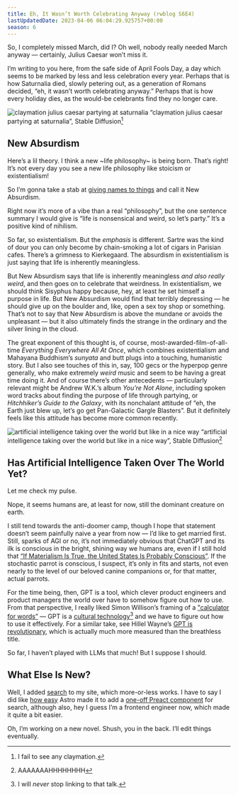 ```yaml
---
title: Eh, It Wasn’t Worth Celebrating Anyway (rwblog S6E4)
lastUpdatedDate: 2023-04-06 06:04:29.925757+00:00 
season: 6
---
```


So, I completely missed March, did I? Oh well, nobody really needed March anyway — certainly, Julius Caesar won’t miss it.

I’m writing to you here, from the safe side of April Fools Day, a day which seems to be marked by less and less celebration every year. Perhaps that is how Saturnalia died, slowly petering out, as a generation of Romans decided, “eh, it wasn’t worth celebrating anyway.” Perhaps that is how every holiday dies, as the would-be celebrants find they no longer care.

![claymation julius caesar partying at saturnalia](https://buttondown.imgix.net/images/f994cbec-4d70-4416-830f-d6355da9d773.png?w=960&fit=max)
“claymation julius caesar partying at saturnalia”, Stable Diffusion[^1]

## New Absurdism

Here’s a lil theory. I think a new ~life philosophy~ is being born. That’s right! It’s not every day you see a new life philosophy like stoicism or existentialism!

So I’m gonna take a stab at [giving names to things](https://buttondown.email/hillelwayne/archive/giving-names-to-things/) and call it New Absurdism.

Right now it’s more of a vibe than a real “philosophy”, but the one sentence summary I would give is “life is nonsensical and weird, so let’s party.” It’s a positive kind of nihilism.

So far, so existentialism. But the _emphasis_ is different. Sartre was the kind of dour you can only become by chain-smoking a lot of cigars in Parisian cafes. There’s a grimness to Kierkegaard. The absurdism in existentialism is just saying that life is inherently meaningless.

But New Absurdism says that life is inherently meaningless _and also really weird_, and then goes on to celebrate that weirdness. In existentialism, we should think Sisyphus happy because, hey, at least he set himself a purpose in life. But New Absurdism would find that terribly depressing — he should give up on the boulder and, like, open a sex toy shop or something. That’s not to say that New Absurdism is above the mundane or avoids the unpleasant — but it also ultimately finds the strange in the ordinary and the silver lining in the cloud.

The great exponent of this thought is, of course, most-awarded-film-of-all-time *Everything Everywhere All At Once*, which combines existentialism and Mahayana Buddhism’s _sunyata_ and butt plugs into a touching, humanistic story. But I also see touches of this in, say, 100 gecs or the hyperpop genre generally, who make extremely _weird_ music and seem to be having a great time doing it. And of course there’s other antecedents — particularly relevant might be Andrew W.K.’s album *You’re Not Alone*, including spoken word tracks about finding the purpose of life through partying, or *Hitchhiker’s Guide to the Galaxy*, with its nonchalant attitude of “eh, the Earth just blew up, let’s go get Pan-Galactic Gargle Blasters”. But it definitely feels like this attitude has become more common recently.

![artificial intelligence taking over the world but like in a nice way](https://buttondown.imgix.net/images/e26ca433-1a3e-4cf6-8a5a-164b4aec5c46.png?w=960&fit=max) 
“artificial intelligence taking over the world but like in a nice way”, Stable Diffusion[^2]

## Has Artificial Intelligence Taken Over The World Yet?

Let me check my pulse.

Nope, it seems humans are, at least for now, still the dominant creature on earth. 

I still tend towards the anti-doomer camp, though I hope that statement doesn’t seem painfully naive a year from now — I’d like to get married first. Still, sparks of AGI or no, it’s not immediately obvious that ChatGPT and its ilk is conscious in the bright, shining way we humans are, even if I still hold that [“If Materialism Is True, the United States Is Probably Conscious”](http://faculty.ucr.edu/~eschwitz/SchwitzAbs/USAconscious.htm). If the stochastic parrot is conscious, I suspect, it’s only in fits and starts, not even nearly to the level of our beloved canine companions or, for that matter, actual parrots.

For the time being, then, GPT is a tool, which clever product engineers and product managers the world over have to somehow figure out how to use. From that perspective, I really liked Simon Willison’s framing of a ["calculator for words”](https://simonwillison.net/2023/Apr/2/calculator-for-words/) — GPT is a [cultural technology](https://www.youtube.com/live/k7rPtFLH6yw?feature=share)[^3] and we have to figure out how to use it effectively. For a similar take, see Hillel Wayne’s [GPT is revolutionary](https://buttondown.email/hillelwayne/archive/gpt-is-revolutionary/), which is actually much more measured than the breathless title.

So far, I haven’t played with LLMs that much! But I suppose I should.

## What Else Is New?

Well, I added [search](https://rwblickhan.org/search/) to my site, which more-or-less works. I have to say I did like [how easy](https://docs.astro.build/en/guides/integrations-guide/preact/) Astro made it to add a [one-off Preact component](https://github.com/rwblickhan/astro-rwblickhan.org/blob/main/src/components/Search.tsx) for search, although also, hey I guess I’m a frontend engineer now, which made it quite a bit easier.

Oh, I’m working on a new novel. Shush, you in the back. I’ll edit things eventually.

[^1]:	I fail to see any claymation.

[^2]:	AAAAAAAHHHHHHHH

[^3]:	I will _never_ stop linking to that talk.
